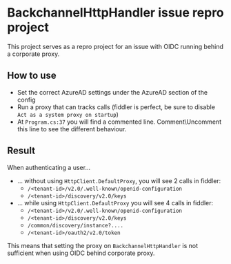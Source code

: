 # BackchannelHttpHandler issue repro project

This project serves as a repro project for an issue with OIDC running behind a corporate proxy.

## How to use

- Set the correct AzureAD settings under the AzureAD section of the config
- Run a proxy that can tracks calls (fiddler is perfect, be sure to disable `Act as a system proxy on startup`)
- At `Program.cs:37` you will find a commented line. Comment\Uncomment this line to see the different behaviour.

## Result

When authenticating a user...
- ... without using `HttpClient.DefaultProxy`, you will see 2 calls in fiddler:
  - `/<tenant-id>/v2.0/.well-known/openid-configuration` 
  - `/<tenant-id>/discovery/v2.0/keys`
- ... while using `HttpClient.DefaultProxy` you will see 4 calls in fiddler:
  - `/<tenant-id>/v2.0/.well-known/openid-configuration`
  - `/<tenant-id>/discovery/v2.0/keys`
  - `/common/discovery/instance?....`
  - `/<tenant-id>/oauth2/v2.0/token`

This means that setting the proxy on `BackchannelHttpHandler` is not sufficient when using OIDC behind corporate proxy.